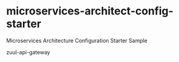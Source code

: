 # microservices-architect-config-starter
Microservices Architecture Configuration Starter Sample

zuul-api-gateway


